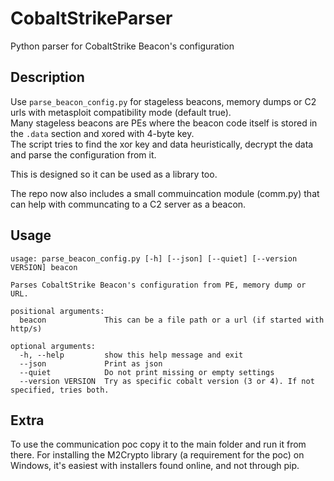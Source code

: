 # CobaltStrikeParser
Python parser for CobaltStrike Beacon's configuration

## Description
Use `parse_beacon_config.py` for stageless beacons, memory dumps or C2 urls with metasploit compatibility mode (default true).  
Many stageless beacons are PEs where the beacon code itself is stored in the `.data` section and xored with 4-byte key.  
The script tries to find the xor key and data heuristically, decrypt the data and parse the configuration from it.

This is designed so it can be used as a library too.

The repo now also includes a small commuincation module (comm.py) that can help with communcating to a C2 server as a beacon.  

## Usage
```
usage: parse_beacon_config.py [-h] [--json] [--quiet] [--version VERSION] beacon

Parses CobaltStrike Beacon's configuration from PE, memory dump or URL.

positional arguments:
  beacon             This can be a file path or a url (if started with http/s)

optional arguments:
  -h, --help         show this help message and exit
  --json             Print as json
  --quiet            Do not print missing or empty settings
  --version VERSION  Try as specific cobalt version (3 or 4). If not specified, tries both.
```

## Extra
To use the communication poc copy it to the main folder and run it from there.
For installing the M2Crypto library (a requirement for the poc) on Windows, it's easiest with installers found online, and not through pip.
